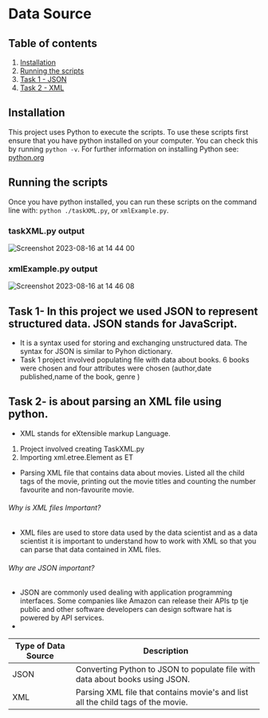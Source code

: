 # Data Source
## Table of contents
1. [Installation](#installation)
2. [Running the scripts](#running-the-scripts)
3. [Task 1 - JSON](#task-1--in-this-project-we-used-json-to-represent-structured-data-json-stands-for-javascript)
4. [Task 2 - XML](#task-2--is-about-parsing-an-xml-file-using-python)
## Installation
This project uses Python to execute the scripts. To use these scripts first ensure that you have python installed on your
computer. You can check this by running `python -v`. For further information on installing Python see: [python.org](https://www.python.org)
## Running the scripts
Once you have python installed, you can run these scripts on the command line with: `python ./taskXML.py`, or `xmlExample.py`.
### taskXML.py output
![Screenshot 2023-08-16 at 14 44 00](https://github.com/cmutonicharity/hyperion_data_sources/assets/133023982/17b0d830-a353-418e-b224-6d2690b008f6)
### xmlExample.py output
![Screenshot 2023-08-16 at 14 46 08](https://github.com/cmutonicharity/hyperion_data_sources/assets/133023982/d5be92df-4339-4594-8a1a-79b52111fc92)

## Task 1- In this project we used JSON to represent structured data. JSON stands for JavaScript.
* It is a syntax used for storing and exchanging unstructured data. The syntax for JSON is similar to Pyhon dictionary.
* Task 1 project involved populating file with data about books. 6 books were chosen and four attributes were chosen (author,date published,name of the book, genre )
## Task 2- is about parsing an XML file using python. 
* XML stands for eXtensible markup Language.
1. Project involved creating TaskXML.py
2. Importing xml.etree.Element as ET 
* Parsing XML file that contains data about movies. Listed all the child tags of the movie, printing out the movie titles and counting the number favourite and non-favourite movie.
###### Why is XML files Important?
* XML files are used to store data used by the data scientist and as a data scientist it is important to understand how to work with XML so that you can parse that data contained in XML files.
###### Why are JSON important?
* JSON are commonly used dealing with application programming interfaces. Some companies like Amazon can release their APIs tp tje public and other software developers can design software hat is powered by API services.
* 
| Type of Data Source | Description                                                                      |
|---------------------|----------------------------------------------------------------------------------|
| JSON                | Converting Python to JSON to populate file with data about books using JSON.     |
| XML                 | Parsing XML file that contains movie's and list all the child tags of the movie. |
